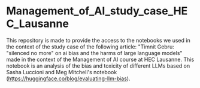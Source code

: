 # Management_of_AI_study_case_HEC_Lausanne
This repository is made to provide the access to the notebooks we used in the context of the study case of the following article: "Timnit Gebru: "silenced no more" on ai bias and the harms of large language models" made in the context of the Management of AI course at HEC Lausanne.
This notebook is an analysis of the bias and toxicity of different LLMs based on Sasha Luccioni and Meg Mitchell's notebook (https://huggingface.co/blog/evaluating-llm-bias).
